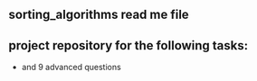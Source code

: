 sorting_algorithms read me file
-----------------------------------------
project repository for the following tasks:
 - 
 - and 9 advanced questions

